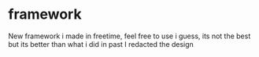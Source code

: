 # framework
New framework i made in freetime, feel free to use i guess, its not the best but its better than what i did in past
I redacted the design
